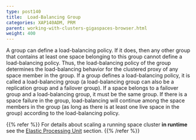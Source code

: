 ```yaml
---
type: post140
title:  Load-Balancing Group
categories: XAP140ADM, PRM
parent: working-with-clusters-gigaspaces-browser.html
weight: 400
---
```


 


A group can define a load-balancing policy. If it does, then any other group that contains at least one space belonging to this group cannot define a load-balancing policy. Thus, the load-balancing policy of the group determines the load-balancing behavior for the clustered proxy of any space member in the group.
If a group defines a load-balancing policy, it is called a load-balancing group (a load-balancing group can also be a replication group and a failover group).
If a space belongs to a failover group and a load-balancing group, it must be the same group. If there is a space failure in the group, load-balancing will continue among the space members in the group (as long as there is at least one live space in the group) according to the load-balancing policy.

{{% refer %}}
For details about scaling a running space cluster **in runtime** see the [Elastic Processing Unit](../dev-java/elastic-processing-unit-overview.html) section.
{{% /refer %}}

